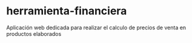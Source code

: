 # herramienta-financiera
Aplicación web dedicada para realizar el calculo de precios de venta en productos elaborados
